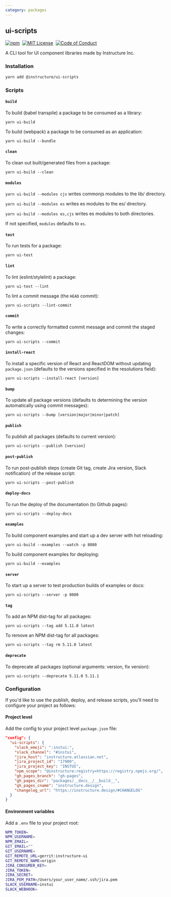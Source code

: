 ```yaml
---
category: packages
---
```


## ui-scripts

[![npm][npm]][npm-url]&nbsp;
[![MIT License][license-badge]][license]&nbsp;
[![Code of Conduct][coc-badge]][coc]

A CLI tool for UI component libraries made by Instructure Inc.

### Installation

```sh
yarn add @instructure/ui-scripts
```

### Scripts

#### `build`

To build (babel transpile) a package to be consumed as a library:

`yarn ui-build`

To build (webpack) a package to be consumed as an application:

`yarn ui-build --bundle`

#### `clean`

To clean out built/generated files from a package:

`yarn ui-build --clean`

#### `modules`

`yarn ui-build --modules cjs` writes commonjs modules to the lib/ directory.

`yarn ui-build --modules es` writes es modules to the es/ directory.

`yarn ui-build --modules es,cjs` writes es modules to both directories.

If not specified, `modules` defaults to `es`.

#### `test`

To run tests for a package:

`yarn ui-test`

#### `lint`

To lint (eslint/stylelint) a package:

`yarn ui-test --lint`

To lint a commit message (the `HEAD` commit):

`yarn ui-scripts --lint-commit`

#### `commit`

To write a correctly formatted commit message and commit the staged changes:

`yarn ui-scripts --commit`

#### `install-react`

To install a specific version of React and ReactDOM without updating `package.json`
(defaults to the versions specified in the resolutions field):

`yarn ui-scripts --install-react [version]`

#### `bump`

To update all package versions
(defaults to determining the version automatically using commit messages):

`yarn ui-scripts --bump [version|major|minor|patch]`

#### `publish`

To publish all packages (defaults to current version):

`yarn ui-scripts --publish [version]`

#### `post-publish`

To run post-publish steps
(create Git tag, create Jira version, Slack notification)
of the release script:

`yarn ui-scripts --post-publish`

#### `deploy-docs`

To run the deploy of the documentation (to Github pages):

`yarn ui-scripts --deploy-docs`

#### `examples`

To build component examples and start up a dev server with hot reloading:

`yarn ui-build --examples --watch -p 8080`

To build component examples for deploying:

`yarn ui-build --examples`

#### `server`

To start up a server to test production builds of examples or docs:

`yarn ui-scripts --server -p 8080`

#### `tag`

To add an NPM dist-tag for all packages:

`yarn ui-scripts --tag add 5.11.0 latest`

To remove an NPM dist-tag for all packages:

`yarn ui-scripts --tag rm 5.11.0 latest`

#### `deprecate`

To deprecate all packages (optional arguments: version, fix version):

`yarn ui-scripts --deprecate 5.11.0 5.11.1`

### Configuration

If you'd like to use the publish, deploy, and release scripts, you'll need to configure your project as follows:

#### Project level

Add the config to your project level `package.json` file:

```json
"config": {
  "ui-scripts": {
    "slack_emoji": ":instui:",
    "slack_channel": "#instui",
    "jira_host": "instructure.atlassian.net",
    "jira_project_id": "17900",
    "jira_project_key": "INSTUI",
    "npm_scope": "@instructure:registry=https://registry.npmjs.org/",
    "gh_pages_branch": "gh-pages",
    "gh_pages_dir": "packages/__docs__/__build__",
    "gh_pages_cname": "instructure.design",
    "changelog_url": "https://instructure.design/#CHANGELOG"
  }
}
```

#### Environment variables

Add a `.env` file to your project root:

```sh
NPM_TOKEN=
NPM_USERNAME=
NPM_EMAIL=
GIT_EMAIL=""
GIT_USERNAME=
GIT_REMOTE_URL=gerrit:instructure-ui
GIT_REMOTE_NAME=origin
JIRA_CONSUMER_KEY=
JIRA_TOKEN=
JIRA_SECRET=
JIRA_PEM_PATH=/Users/your_user_name/.ssh/jira.pem
SLACK_USERNAME=instui
SLACK_WEBHOOK=
```

[npm]: https://img.shields.io/npm/v/@instructure/ui-scripts.svg
[npm-url]: https://npmjs.com/package/@instructure/ui-scripts
[license-badge]: https://img.shields.io/npm/l/instructure-ui.svg?style=flat-square
[license]: https://github.com/instructure/instructure-ui/blob/master/LICENSE
[coc-badge]: https://img.shields.io/badge/code%20of-conduct-ff69b4.svg?style=flat-square
[coc]: https://github.com/instructure/instructure-ui/blob/master/CODE_OF_CONDUCT.md
